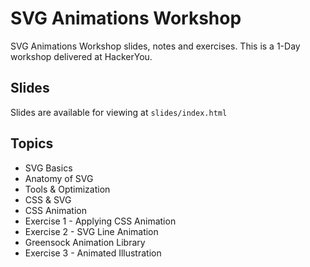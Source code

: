 # SVG Animations Workshop 

SVG Animations Workshop slides, notes and exercises. This is a 1-Day workshop delivered at HackerYou. 

## Slides
Slides are available for viewing at `slides/index.html`

## Topics 
* SVG Basics
* Anatomy of SVG
* Tools & Optimization
* CSS & SVG
* CSS Animation
* Exercise 1 - Applying CSS Animation
* Exercise 2 - SVG Line Animation
* Greensock Animation Library
* Exercise 3 - Animated Illustration
